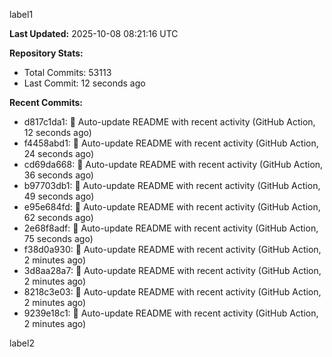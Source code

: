 
label1 
<!-- ACTIVITY_START -->
**Last Updated:** 2025-10-08 08:21:16 UTC

**Repository Stats:**
- Total Commits: 53113
- Last Commit: 12 seconds ago

**Recent Commits:**
- d817c1da1: 🤖 Auto-update README with recent activity (GitHub Action, 12 seconds ago)
- f4458abd1: 🤖 Auto-update README with recent activity (GitHub Action, 24 seconds ago)
- cd69da668: 🤖 Auto-update README with recent activity (GitHub Action, 36 seconds ago)
- b97703db1: 🤖 Auto-update README with recent activity (GitHub Action, 49 seconds ago)
- e95e684fd: 🤖 Auto-update README with recent activity (GitHub Action, 62 seconds ago)
- 2e68f8adf: 🤖 Auto-update README with recent activity (GitHub Action, 75 seconds ago)
- f38d0a930: 🤖 Auto-update README with recent activity (GitHub Action, 2 minutes ago)
- 3d8aa28a7: 🤖 Auto-update README with recent activity (GitHub Action, 2 minutes ago)
- 8218c3e03: 🤖 Auto-update README with recent activity (GitHub Action, 2 minutes ago)
- 9239e18c1: 🤖 Auto-update README with recent activity (GitHub Action, 2 minutes ago)
<!-- ACTIVITY_END -->

label2
